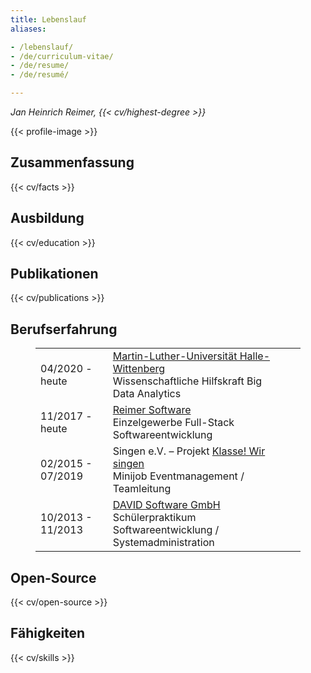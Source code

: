 ```yaml
---
title: Lebenslauf
aliases:

- /lebenslauf/
- /de/curriculum-vitae/
- /de/resume/
- /de/resumé/

---
```


<cite>Jan Heinrich Reimer, {{< cv/highest-degree >}}</cite>

{{< profile-image >}}

<section>

## Zusammenfassung

{{< cv/facts >}}

</section>

<section>

## Ausbildung

{{< cv/education >}}

</section>

<section>

## Publikationen

{{< cv/publications >}}

</section>

<section>

## Berufserfahrung

<figure class="timeline">

| | | |
| --- | --- | ---: |
| 04/2020 - heute | [Martin-Luther-Universität Halle-Wittenberg](https://informatik.uni-halle.de/arbeitsgruppen/big_data_analytics/) <br> Wissenschaftliche Hilfskraft Big Data Analytics |
| 11/2017 - heute | [Reimer Software](https://reimer.dev) <br> Einzelgewerbe Full-Stack Softwareentwicklung |
| 02/2015 - 07/2019 | Singen e.V. – Projekt [Klasse! Wir singen](https://klasse-wir-singen.de) <br> Minijob Eventmanagement / Teamleitung |
| 10/2013 - 11/2013 | [DAVID Software GmbH](https://msg-david.de) <br> Schülerpraktikum Softwareentwicklung / Systemadministration |

</figure>

</section>

<section>

## Open-Source

{{< cv/open-source >}}

</section>

<section>

## Fähigkeiten

{{< cv/skills >}}

</section>
